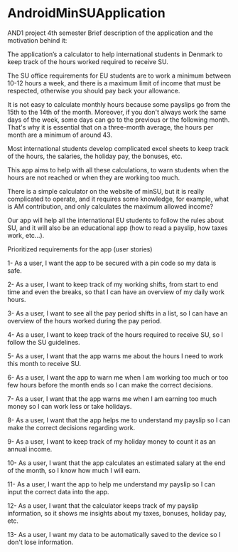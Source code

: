 # AndroidMinSUApplication
AND1 project 4th semester
Brief description of the application and the motivation behind it:

The application’s a calculator to help international students in Denmark to keep track of the hours worked required to receive SU.

The SU office requirements for EU students are to work a minimum between 10-12 hours a week, and there is a maximum limit of income that must be respected, otherwise you should pay back your allowance.

It is not easy to calculate monthly hours because some payslips go from the 15th to the 14th of the month. Moreover, if you don't always work the same days of the week, some days can go to the previous or the following month. That's why it is essential that on a three-month average, the hours per month are a minimum of around 43.

Most international students develop complicated excel sheets to keep track of the hours, the salaries, the holiday pay, the bonuses, etc.

This app aims to help with all these calculations, to warn students when the hours are not reached or when they are working too much.

There is a simple calculator on the website of minSU, but it is really complicated to operate, and it requires some knowledge, for example, what is AM contribution, and only calculates the maximum allowed income?

Our app will help all the international EU students to follow the rules about SU, and it will also be an educational app (how to read a payslip, how taxes work, etc...).

Prioritized requirements for the app (user stories)

1- As a user, I want the app to be secured with a pin code so my data is safe.

2- As a user, I want to keep track of my working shifts, from start to end time and even the breaks, so that I can have an overview of my daily work hours.

3- As a user, I want to see all the pay period shifts in a list, so I can have an overview of the hours worked during the pay period.

4- As a user, I want to keep track of the hours required to receive SU, so I follow the SU guidelines.

5- As a user, I want that the app warns me about the hours I need to work this month to receive SU.

6- As a user, I want the app to warn me when I am working too much or too few hours before the month ends so I can make the correct decisions.

7- As a user, I want that the app warns me when I am earning too much money so I can work less or take holidays.

8- As a user, I want that the app helps me to understand my payslip so I can make the correct decisions regarding work.

9- As a user, I want to keep track of my holiday money to count it as an annual income.

10- As a user, I want that the app calculates an estimated salary at the end of the month, so I know how much I will earn.

11- As a user, I want the app to help me understand my payslip so I can input the correct data into the app.

12- As a user, I want that the calculator keeps track of my payslip information, so it shows me insights about my taxes, bonuses, holiday pay, etc.

13- As a user, I want my data to be automatically saved to the device so I don't lose information.
